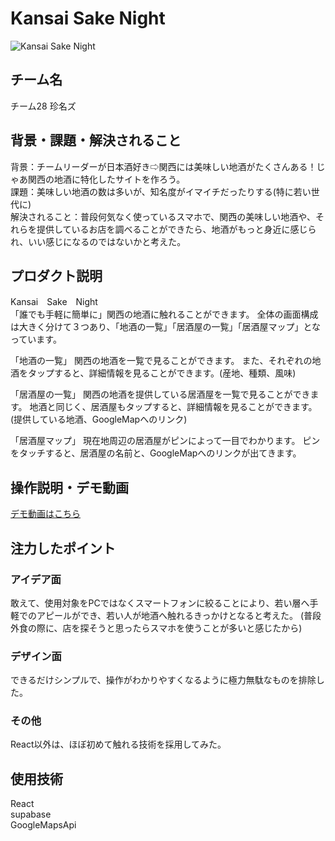 # Kansai Sake Night
<!-- プロダクト名に変更してください -->

![Kansai Sake Night](https://kc3.me/cms/wp-content/uploads/2024/11/hack25-eyecatch.png)
<!-- プロダクト名・イメージ画像を差し変えてください -->


## チーム名
チーム28 珍名ズ
<!-- チームIDとチーム名を入力してください -->


## 背景・課題・解決されること
背景：チームリーダーが日本酒好き⇨関西には美味しい地酒がたくさんある！じゃあ関西の地酒に特化したサイトを作ろう。\
課題：美味しい地酒の数は多いが、知名度がイマイチだったりする(特に若い世代に)\
解決されること：普段何気なく使っているスマホで、関西の美味しい地酒や、それらを提供しているお店を調べることができたら、地酒がもっと身近に感じられ、いい感じになるのではないかと考えた。
<!-- テーマ「関西をいい感じに」に対して、考案するプロダクトがどういった(Why)背景から思いついたのか、どのよう(What)な課題があり、どのよう(How)に解決するのかを入力してください -->


## プロダクト説明

Kansai　Sake　Night\
「誰でも手軽に簡単に」関西の地酒に触れることができます。
全体の画面構成は大きく分けて３つあり、「地酒の一覧」「居酒屋の一覧」「居酒屋マップ」となっています。

「地酒の一覧」
関西の地酒を一覧で見ることができます。
また、それぞれの地酒をタップすると、詳細情報を見ることができます。(産地、種類、風味)

「居酒屋の一覧」
関西の地酒を提供している居酒屋を一覧で見ることができます。
地酒と同じく、居酒屋もタップすると、詳細情報を見ることができます。(提供している地酒、GoogleMapへのリンク)

「居酒屋マップ」
現在地周辺の居酒屋がピンによって一目でわかります。
ピンをタッチすると、居酒屋の名前と、GoogleMapへのリンクが出てきます。
<!-- 開発したプロダクトの説明を入力してください -->


## 操作説明・デモ動画
[デモ動画はこちら](https://www.youtube.com/watch?v=fbzGp0XJGq8)
<!-- 開発したプロダクトの操作説明について入力してください。また、操作説明デモ動画があれば、埋め込みやリンクを記載してください -->


## 注力したポイント
<!-- 開発したプロダクトの中で、特に注力して作成した箇所・ポイントについて入力してください -->
### アイデア面
敢えて、使用対象をPCではなくスマートフォンに絞ることにより、若い層へ手軽でのアピールができ、若い人が地酒へ触れるきっかけとなると考えた。
(普段外食の際に、店を探そうと思ったらスマホを使うことが多いと感じたから)
### デザイン面
できるだけシンプルで、操作がわかりやすくなるように極力無駄なものを排除した。
### その他
React以外は、ほぼ初めて触れる技術を採用してみた。
## 使用技術
React\
supabase\
GoogleMapsApi
<!-- 使用技術を入力してください -->


<!--
markdownの記法はこちらを参照してください！
https://docs.github.com/ja/get-started/writing-on-github/getting-started-with-writing-and-formatting-on-github/basic-writing-and-formatting-syntax
-->
